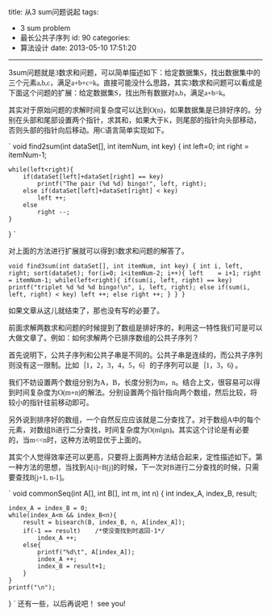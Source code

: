title: 从3 sum问题说起
tags:
  - 3 sum problem
  - 最长公共子序列
id: 90
categories:
  - 算法设计
date: 2013-05-10 17:51:20
---

3sum<span style="font-family: 宋体;">问题就是</span><span style="font-family: 'Times New Roman';">3</span><span style="font-family: 宋体;">数求和问题，可以简单描述如下：给定数据集</span><span style="font-family: 'Times New Roman';">S</span><span style="font-family: 宋体;">，找出数据集中的三个元素</span><span style="font-family: 'Times New Roman';">a,b,c</span><span style="font-family: 宋体;">，满足</span><span style="font-family: 'Times New Roman';">a+b+c=k</span><span style="font-family: 宋体;">。直接可能没什么思路，其实</span><span style="font-family: 'Times New Roman';">3</span><span style="font-family: 宋体;">数求和问题可以看成是下面这个问题的扩展：给定数据集</span><span style="font-family: 'Times New Roman';">S</span><span style="font-family: 宋体;">，找出所有数据对</span><span style="font-family: 'Times New Roman';">a,b</span><span style="font-family: 宋体;">，满足</span><span style="font-family: 'Times New Roman';">a+b=k</span><span style="font-family: 宋体;">。</span>

其实对于原始问题的求解时间复杂度可以达到<span style="font-family: 'Times New Roman';">O(n)</span><span style="font-family: 宋体;">，如果数据集是已排好序的。分别在头部和尾部设置两个指针，求其和，如果大于</span><span style="font-family: 'Times New Roman';">K</span><span style="font-family: 宋体;">，则尾部的指针向头部移动，否则头部的指针向后移动。用</span><span style="font-family: 'Times New Roman';">C</span><span style="font-family: 宋体;">语言简单实现如下。</span>

`
void find2sum(int dataSet[], int itemNum, int key)
{
    int left=0;
    int right = itemNum-1;

    while(left<right){
        if(dataSet[left]+dataSet[right] == key)
            printf("The pair (%d %d) bingo!", left, right);
        else if(dataSet[left]+dataSet[right] < key)
            left ++;
        else
            right --;
    }
}
`

对上面的方法进行扩展就可以得到<span style="font-family: 'Times New Roman';">3</span><span style="font-family: 宋体;">数求和问题的解答了。</span>

`
void find3sum(int dataSet[], int itemNum, int key)
{
    int i, left, right;
    sort(dataSet);
    for(i=0; i<itemNum-2; i++){
        left    = i+1;
        right   = itemNum-1;
        while(left<right){
            if(sum(i, left, right) == key)
                printf("triplet %d %d %d bingo!\n", i, left, right);
            else if(sum(i, left, right) < key)
                left ++;
            else
                right ++;
        }
    }
}
`

如果文章从这儿就结束了，那也没有写的必要了。

前面求解两数求和问题的时候提到了数组是排好序的，利用这一特性我们可是可以大做文章了。例如：如何求解两个已排序数组的公共子序列？

首先说明下，公共子序列和公共子串是不同的。公共子串是连续的，而公共子序列则没有这一限制。比如｛<span style="font-family: 'Times New Roman';">1</span><span style="font-family: 宋体;">，</span><span style="font-family: 'Times New Roman';">2</span><span style="font-family: 宋体;">，</span><span style="font-family: 'Times New Roman';">3</span><span style="font-family: 宋体;">，</span><span style="font-family: 'Times New Roman';">4</span><span style="font-family: 宋体;">，</span><span style="font-family: 'Times New Roman';">5</span><span style="font-family: 宋体;">，</span><span style="font-family: 'Times New Roman';">6</span><span style="font-family: 宋体;">｝的子序列可以是｛</span><span style="font-family: 'Times New Roman';">1</span><span style="font-family: 宋体;">，</span><span style="font-family: 'Times New Roman';">3</span><span style="font-family: 宋体;">，</span><span style="font-family: 'Times New Roman';">6</span><span style="font-family: 宋体;">｝。</span>

我们不妨设置两个数组分别为<span style="font-family: 'Times New Roman';">A</span><span style="font-family: 宋体;">，</span><span style="font-family: 'Times New Roman';">B</span><span style="font-family: 宋体;">，长度分别为</span><span style="font-family: 'Times New Roman';">m</span><span style="font-family: 宋体;">，</span><span style="font-family: 'Times New Roman';">n</span><span style="font-family: 宋体;">。结合上文，很容易可以得到时间复杂度为</span><span style="font-family: 'Times New Roman';">O(m+n)</span><span style="font-family: 宋体;">的解法。分别设置两个指针指向两个数组，然后比较，将较小的指针往前移动即可。</span>

另外说到排序好的数组，一个自然反应应该就是二分查找了。对于数组<span style="font-family: 'Times New Roman';">A</span><span style="font-family: 宋体;">中的每个元素，对数组</span><span style="font-family: 'Times New Roman';">B</span><span style="font-family: 宋体;">进行二分查找，时间复杂度为</span><span style="font-family: 'Times New Roman';">O(mlgn)</span><span style="font-family: 宋体;">。其实这个讨论是有必要的，当</span><span style="font-family: 'Times New Roman';">m&lt;&lt;n</span><span style="font-family: 宋体;">时，这种方法明显优于上面的。</span>

其实个人觉得效率还可以更高，只要将上面两种方法结合起来，定性描述如下。第一种方法的思想，当找到<span style="font-family: 'Times New Roman';">A[i]=B[j]</span><span style="font-family: 宋体;">的时候，下一次对</span><span style="font-family: 'Times New Roman';">B</span><span style="font-family: 宋体;">进行二分查找的时候，只需要查找</span><span style="font-family: 'Times New Roman';">B[j+1, n-1]</span><span style="font-family: 宋体;">。</span>

`
void commonSeq(int A[], int B[], int m, int n)
{
    int index_A, index_B, result;

    index_A = index_B = 0;
    while(index_A<m && index_B<n){
        result = bisearch(B, index_B, n, A[index_A]);
        if(-1 == result)    /*使没查找到时返回-1*/
            index_A ++;
        else{
            printf("%d\t", A[index_A]);
            index_A ++;
            index_B = result+1;
        }
    }
    printf("\n");
}
`
还有一些，以后再说吧！
see you!